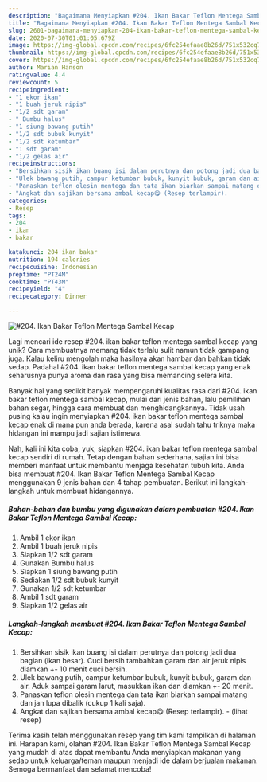 ```yaml
---
description: "Bagaimana Menyiapkan #204. Ikan Bakar Teflon Mentega Sambal Kecap yang Lezat Sekali"
title: "Bagaimana Menyiapkan #204. Ikan Bakar Teflon Mentega Sambal Kecap yang Lezat Sekali"
slug: 2601-bagaimana-menyiapkan-204-ikan-bakar-teflon-mentega-sambal-kecap-yang-lezat-sekali
date: 2020-07-30T01:01:05.679Z
image: https://img-global.cpcdn.com/recipes/6fc254efaae8b26d/751x532cq70/204-ikan-bakar-teflon-mentega-sambal-kecap-foto-resep-utama.jpg
thumbnail: https://img-global.cpcdn.com/recipes/6fc254efaae8b26d/751x532cq70/204-ikan-bakar-teflon-mentega-sambal-kecap-foto-resep-utama.jpg
cover: https://img-global.cpcdn.com/recipes/6fc254efaae8b26d/751x532cq70/204-ikan-bakar-teflon-mentega-sambal-kecap-foto-resep-utama.jpg
author: Marian Hanson
ratingvalue: 4.4
reviewcount: 5
recipeingredient:
- "1 ekor ikan"
- "1 buah jeruk nipis"
- "1/2 sdt garam"
- " Bumbu halus"
- "1 siung bawang putih"
- "1/2 sdt bubuk kunyit"
- "1/2 sdt ketumbar"
- "1 sdt garam"
- "1/2 gelas air"
recipeinstructions:
- "Bersihkan sisik ikan buang isi dalam perutnya dan potong jadi dua bagian (ikan besar). Cuci bersih tambahkan garam dan air jeruk nipis diamkan +- 10 menit cuci bersih."
- "Ulek bawang putih, campur ketumbar bubuk, kunyit bubuk, garam dan air. Aduk sampai garam larut, masukkan ikan dan diamkan +- 20 menit."
- "Panaskan teflon olesin mentega dan tata ikan biarkan sampai matang dan jan lupa dibalik (cukup 1 kali saja)."
- "Angkat dan sajikan bersama ambal kecap😋 (Resep terlampir).           (lihat resep)"
categories:
- Resep
tags:
- 204
- ikan
- bakar

katakunci: 204 ikan bakar 
nutrition: 194 calories
recipecuisine: Indonesian
preptime: "PT24M"
cooktime: "PT43M"
recipeyield: "4"
recipecategory: Dinner

---
```



![#204. Ikan Bakar Teflon Mentega Sambal Kecap](https://img-global.cpcdn.com/recipes/6fc254efaae8b26d/751x532cq70/204-ikan-bakar-teflon-mentega-sambal-kecap-foto-resep-utama.jpg)

Lagi mencari ide resep #204. ikan bakar teflon mentega sambal kecap yang unik? Cara membuatnya memang tidak terlalu sulit namun tidak gampang juga. Kalau keliru mengolah maka hasilnya akan hambar dan bahkan tidak sedap. Padahal #204. ikan bakar teflon mentega sambal kecap yang enak seharusnya punya aroma dan rasa yang bisa memancing selera kita.

Banyak hal yang sedikit banyak mempengaruhi kualitas rasa dari #204. ikan bakar teflon mentega sambal kecap, mulai dari jenis bahan, lalu pemilihan bahan segar, hingga cara membuat dan menghidangkannya. Tidak usah pusing kalau ingin menyiapkan #204. ikan bakar teflon mentega sambal kecap enak di mana pun anda berada, karena asal sudah tahu triknya maka hidangan ini mampu jadi sajian istimewa.




Nah, kali ini kita coba, yuk, siapkan #204. ikan bakar teflon mentega sambal kecap sendiri di rumah. Tetap dengan bahan sederhana, sajian ini bisa memberi manfaat untuk membantu menjaga kesehatan tubuh kita. Anda bisa membuat #204. Ikan Bakar Teflon Mentega Sambal Kecap menggunakan 9 jenis bahan dan 4 tahap pembuatan. Berikut ini langkah-langkah untuk membuat hidangannya.

<!--inarticleads1-->

##### Bahan-bahan dan bumbu yang digunakan dalam pembuatan #204. Ikan Bakar Teflon Mentega Sambal Kecap:

1. Ambil 1 ekor ikan
1. Ambil 1 buah jeruk nipis
1. Siapkan 1/2 sdt garam
1. Gunakan  Bumbu halus
1. Siapkan 1 siung bawang putih
1. Sediakan 1/2 sdt bubuk kunyit
1. Gunakan 1/2 sdt ketumbar
1. Ambil 1 sdt garam
1. Siapkan 1/2 gelas air




<!--inarticleads2-->

##### Langkah-langkah membuat #204. Ikan Bakar Teflon Mentega Sambal Kecap:

1. Bersihkan sisik ikan buang isi dalam perutnya dan potong jadi dua bagian (ikan besar). Cuci bersih tambahkan garam dan air jeruk nipis diamkan +- 10 menit cuci bersih.
1. Ulek bawang putih, campur ketumbar bubuk, kunyit bubuk, garam dan air. Aduk sampai garam larut, masukkan ikan dan diamkan +- 20 menit.
1. Panaskan teflon olesin mentega dan tata ikan biarkan sampai matang dan jan lupa dibalik (cukup 1 kali saja).
1. Angkat dan sajikan bersama ambal kecap😋 (Resep terlampir). -           (lihat resep)




Terima kasih telah menggunakan resep yang tim kami tampilkan di halaman ini. Harapan kami, olahan #204. Ikan Bakar Teflon Mentega Sambal Kecap yang mudah di atas dapat membantu Anda menyiapkan makanan yang sedap untuk keluarga/teman maupun menjadi ide dalam berjualan makanan. Semoga bermanfaat dan selamat mencoba!
